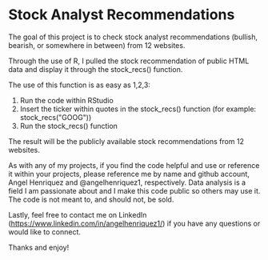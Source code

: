 # Stock Analyst Recommendations

The goal of this project is to check stock analyst recommendations (bullish, bearish, or somewhere in between) from 12 websites. 

Through the use of R, I pulled the stock recommendation of public HTML data and display it through the stock_recs() function. 

The use of this function is as easy as 1,2,3:

1) Run the code within RStudio
2) Insert the ticker within quotes in the stock_recs() function (for example: stock_recs("GOOG"))
3) Run the stock_recs() function

The result will be the publicly available stock recommendations from 12 websites.

As with any of my projects, if you find the code helpful and use or reference it within your projects, please reference me by name and github account, Angel Henriquez and @angelhenriquez1, respectively. Data analysis is a field I am passionate about and I make this code public so others may use it. The code is not meant to, and should not, be sold.

Lastly, feel free to contact me on LinkedIn (https://www.linkedin.com/in/angelhenriquez1/) if you have any questions or would like to connect.

Thanks and enjoy!
